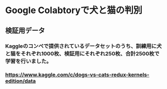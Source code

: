 # Google Colabtoryで犬と猫の判別
## 検証用データ
### Kaggleのコンペで提供されているデータセットのうち、訓練用に犬と猫をそれぞれ1000枚、検証用にそれぞれ250枚、合計2500枚で学習を行いました。
### https://www.kaggle.com/c/dogs-vs-cats-redux-kernels-edition/data
